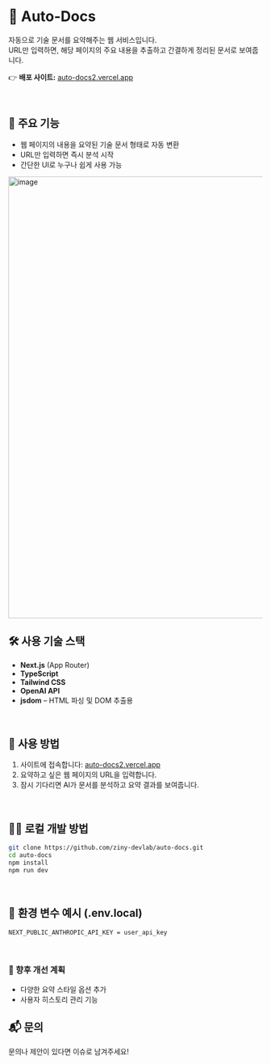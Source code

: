 # 📝 Auto-Docs

자동으로 기술 문서를 요약해주는 웹 서비스입니다.  
URL만 입력하면, 해당 페이지의 주요 내용을 추출하고 간결하게 정리된 문서로 보여줍니다.

👉 **배포 사이트:** [auto-docs2.vercel.app](https://auto-docs2.vercel.app/)

<br/>

## 📌 주요 기능

- 웹 페이지의 내용을 요약된 기술 문서 형태로 자동 변환
- URL만 입력하면 즉시 분석 시작
- 간단한 UI로 누구나 쉽게 사용 가능

<img width="741" height="874" alt="image" src="https://github.com/user-attachments/assets/e60871df-4060-4da2-9dfa-bd5c87a09c34" />

<br/>

## 🛠️ 사용 기술 스택

- **Next.js** (App Router)
- **TypeScript**
- **Tailwind CSS**
- **OpenAI API**
- **jsdom** – HTML 파싱 및 DOM 추출용

<br/>

## 🚀 사용 방법

1. 사이트에 접속합니다: [auto-docs2.vercel.app](https://auto-docs2.vercel.app/)
2. 요약하고 싶은 웹 페이지의 URL을 입력합니다.
3. 잠시 기다리면 AI가 문서를 분석하고 요약 결과를 보여줍니다.

<br/>

## 🧑‍💻 로컬 개발 방법

```bash
git clone https://github.com/ziny-devlab/auto-docs.git
cd auto-docs
npm install
npm run dev
```

<br/>

## 📝 환경 변수 예시 (.env.local)

```bash
NEXT_PUBLIC_ANTHROPIC_API_KEY = user_api_key
```

<br/>

### 📄 향후 개선 계획
- 다양한 요약 스타일 옵션 추가
- 사용자 히스토리 관리 기능


## 📬 문의

문의나 제안이 있다면 이슈로 남겨주세요!

